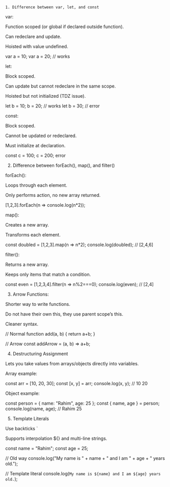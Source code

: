                                                                                                                                                 1. Difference between var, let, and const

var:

Function scoped (or global if declared outside function).

Can redeclare and update.

Hoisted with value undefined.

var a = 10;
var a = 20; //  works


let:

Block scoped.

Can update but cannot redeclare in the same scope.

Hoisted but not initialized (TDZ issue).

let b = 10;
b = 20;   //  works
let b = 30; //  error


const:

Block scoped.

Cannot be updated or redeclared.

Must initialize at declaration.

const c = 100;
c = 200;  error

2. Difference between forEach(), map(), and filter()

forEach():

Loops through each element.

Only performs action, no new array returned.

[1,2,3].forEach(n => console.log(n*2));


map():

Creates a new array.

Transforms each element.

const doubled = [1,2,3].map(n => n*2);
console.log(doubled); // [2,4,6]


filter():

Returns a new array.

Keeps only items that match a condition.

const even = [1,2,3,4].filter(n => n%2===0);
console.log(even); // [2,4]

3. Arrow Functions:

Shorter way to write functions.

Do not have their own this, they use parent scope’s this.

Cleaner syntax.

// Normal
function add(a, b) {
  return a+b;
}

// Arrow
const addArrow = (a, b) => a+b;

4. Destructuring Assignment

Lets you take values from arrays/objects directly into variables.

Array example:

const arr = [10, 20, 30];
const [x, y] = arr;
console.log(x, y); // 10 20


Object example:

const person = { name: "Rahim", age: 25 };
const { name, age } = person;
console.log(name, age); // Rahim 25

5. Template Literals

Use backticks `

Supports interpolation ${} and multi-line strings.

const name = "Rahim";
const age = 25;

// Old way
console.log("My name is " + name + " and I am " + age + " years old.");

// Template literal
console.log(`My name is ${name} and I am ${age} years old.`);


